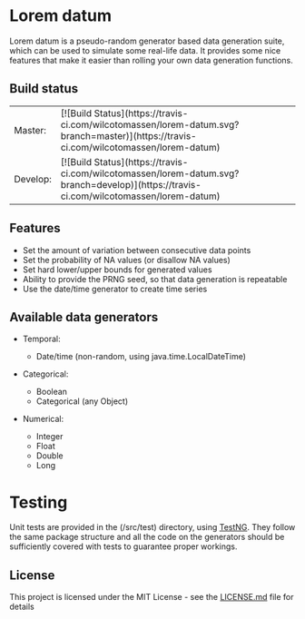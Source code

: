 # Lorem datum

Lorem datum is a pseudo-random generator based data generation suite, which can 
be used to simulate some real-life data. It provides some nice features that make 
it easier than rolling your own data generation functions.

## Build status

<table>
  <tbody>
    <tr>
      <td>Master: </td>
      <td>[![Build Status](https://travis-ci.com/wilcotomassen/lorem-datum.svg?branch=master)](https://travis-ci.com/wilcotomassen/lorem-datum)</td>
    </tr>
    <tr>
      <td>Develop: </td>
      <td>[![Build Status](https://travis-ci.com/wilcotomassen/lorem-datum.svg?branch=develop)](https://travis-ci.com/wilcotomassen/lorem-datum)</td>
    </tr>
  </tbody>
</table>

## Features

* Set the amount of variation between consecutive data points
* Set the probability of NA values (or disallow NA values)
* Set hard lower/upper bounds for generated values
* Ability to provide the PRNG seed, so that data generation is repeatable
* Use the date/time generator to create time series

## Available data generators

* Temporal:
  * Date/time (non-random, using java.time.LocalDateTime)
  
* Categorical:
  * Boolean
  * Categorical (any Object)
  
* Numerical:
  * Integer
  * Float
  * Double
  * Long
  
# Testing

Unit tests are provided in the (/src/test) directory, using [TestNG](http://testng.org).
They follow the same package structure and all the code on the generators should
be sufficiently covered with tests to guarantee proper workings.

## License

This project is licensed under the MIT License - see the [LICENSE.md](LICENSE.md) 
file for details
